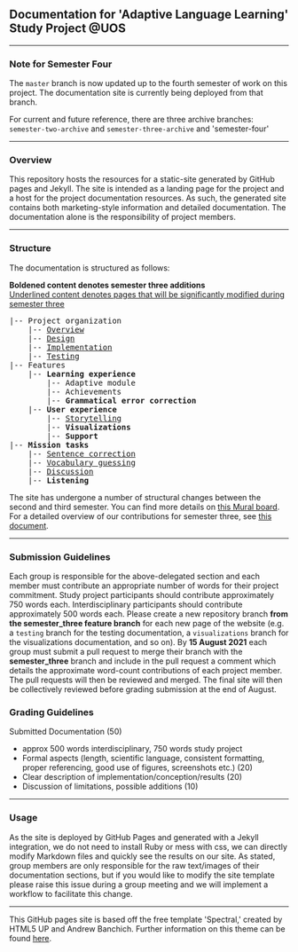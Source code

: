 ## Documentation for 'Adaptive Language Learning' Study Project @UOS

---

### Note for Semester Four

The `master` branch is now updated up to the fourth semester of work on this project. The documentation site is currently being deployed from that branch.

For current and future reference, there are three archive branches: `semester-two-archive` and `semester-three-archive` and 'semester-four'

----

### Overview

This repository hosts the resources for a static-site generated by GitHub pages and Jekyll.
The site is intended as a landing page for the project and a host for the project documentation resources.
As such, the generated site contains both marketing-style information and detailed documentation.
The documentation alone is the responsibility of project members.

---

### Structure

The documentation is structured as follows:

**Boldened content denotes semester three additions**  
<ins>Underlined content denotes pages that will be significantly modified during semester three</ins>


<pre>
|-- Project organization
    |-- <ins>Overview</ins>
    |-- <ins>Design</ins>
    |-- <ins>Implementation</ins>
    |-- <ins>Testing</ins>
|-- Features
    |-- <strong>Learning experience</strong>
        |-- Adaptive module
        |-- Achievements
        |-- <strong>Grammatical error correction</strong>
    |-- <strong>User experience</strong>
        |-- <ins>Storytelling</ins>
        |-- <strong>Visualizations</strong>
        |-- <strong>Support</strong>
|-- <strong>Mission tasks</strong>
    |-- <ins>Sentence correction</ins>
    |-- <ins>Vocabulary guessing</ins>
    |-- <ins>Discussion</ins>
    |-- <strong>Listening</strong>
</pre>

The site has undergone a number of structural changes between the second and third semester. You can find more details on [this Mural board](https://app.mural.co/t/personalvisionboard1357/m/personalvisionboard1357/1626770125380/3c0d3087bdfc4cfc68858027b10f0fd7243591e1?sender=u26177583979c89d370329710). For a detailed overview of our contributions for semester three, see [this document](https://docs.google.com/spreadsheets/d/1b9PkDuMfI0rs6RMZHzM15tkYWXLWn__qUZIvRH2OXxc/edit?usp=sharing).

---

### Submission Guidelines

Each group is responsible for the above-delegated section and each member must contribute an appropriate number of words for their project commitment.
Study project participants should contribute approximately 750 words each. Interdisciplinary participants should contribute approximately 500 words each.
Please create a new repository branch **from the semester_three feature branch** for each new page of the website (e.g. a `testing` branch for the testing documentation, a `visualizations` branch for the visualizations documentation, and so on). By **15 August 2021** each group must submit a pull request to merge their
branch with the **semester_three** branch and include in the pull request a comment which details the approximate word-count contributions of each project member. The pull requests will then be reviewed and merged. The final site will then be collectively reviewed before grading submission at the end of August.

### Grading Guidelines

Submitted Documentation (50)
- approx 500 words interdisciplinary, 750 words study project
- Formal aspects (length, scientific language, consistent formatting, proper referencing, good use of figures, screenshots etc.) (20)
- Clear description of implementation/conception/results (20)
- Discussion of limitations, possible additions (10)

---

### Usage

As the site is deployed by GitHub Pages and generated with a Jekyll integration, we do not need to install Ruby or mess with css, we can directly modify Markdown files and quickly see the results on our site.
As stated, group members are only responsible for the raw text/images of their documentation sections,
but if you would like to modify the site template please raise this issue during a group meeting and we will implement a workflow to facilitate this change.

---

This GitHub pages site is based off the free template 'Spectral,' created by HTML5 UP and Andrew Banchich.
Further information on this theme can be found [here](https://github.com/andrewbanchich/spectral-jekyll-theme).
